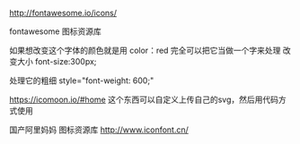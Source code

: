 http://fontawesome.io/icons/

fontawesome  图标资源库

如果想改变这个字体的颜色就是用 
color：red
完全可以把它当做一个字来处理
改变大小
font-size:300px;

处理它的粗细
style="font-weight: 600;"




https://icomoon.io/#home
这个东西可以自定义上传自己的svg，然后用代码方式使用

国产阿里妈妈 图标资源库
http://www.iconfont.cn/


